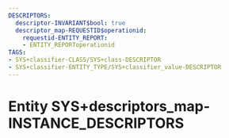 ```yaml
---
DESCRIPTORS:
  descriptor-INVARIANT$bool: true
  descriptor_map-REQUESTID$operationid:
    requestid-ENTITY_REPORT:
    - ENTITY_REPORToperationid
TAGS:
- SYS+classifier-CLASS/SYS+class-DESCRIPTOR
- SYS+classifier-ENTITY_TYPE/SYS+classifier_value-DESCRIPTOR
---
```

# Entity SYS+descriptors_map-INSTANCE_DESCRIPTORS

